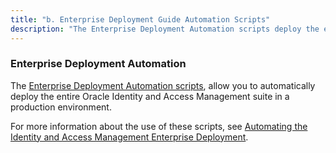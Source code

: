 ```yaml
---
title: "b. Enterprise Deployment Guide Automation Scripts"
description: "The Enterprise Deployment Automation scripts deploy the entire Oracle Identity and Access Management suite in a production environment automatically"
---
```


### Enterprise Deployment Automation


The [Enterprise Deployment Automation scripts](https://github.com/oracle/fmw-kubernetes/tree/master/FMWKubernetesMAA/OracleEnterpriseDeploymentAutomation/OracleIdentityManagement), allow you to automatically deploy the entire Oracle Identity and Access Management suite in a production environment.

For more information about the use of these scripts, see [Automating the Identity and Access Management Enterprise Deployment](https://docs.oracle.com/en/middleware/fusion-middleware/12.2.1.4/ikedg/automating-identity-management-deployment.html).


